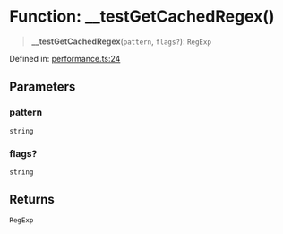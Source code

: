 # Function: \_\_testGetCachedRegex()

> **\_\_testGetCachedRegex**(`pattern`, `flags?`): `RegExp`

Defined in: [performance.ts:24](https://github.com/Nick2bad4u/dnsValidator/blob/main/src/performance.ts#L24)

## Parameters

### pattern

`string`

### flags?

`string`

## Returns

`RegExp`
